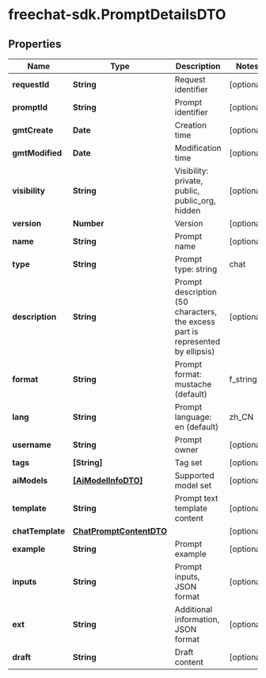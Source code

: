# freechat-sdk.PromptDetailsDTO

## Properties

Name | Type | Description | Notes
------------ | ------------- | ------------- | -------------
**requestId** | **String** | Request identifier | [optional] 
**promptId** | **String** | Prompt identifier | [optional] 
**gmtCreate** | **Date** | Creation time | [optional] 
**gmtModified** | **Date** | Modification time | [optional] 
**visibility** | **String** | Visibility: private, public, public_org, hidden | [optional] 
**version** | **Number** | Version | [optional] 
**name** | **String** | Prompt name | [optional] 
**type** | **String** | Prompt type: string | chat | [optional] 
**description** | **String** | Prompt description (50 characters, the excess part is represented by ellipsis) | [optional] 
**format** | **String** | Prompt format: mustache (default) | f_string | [optional] 
**lang** | **String** | Prompt language: en (default) | zh_CN | ... | [optional] 
**username** | **String** | Prompt owner | [optional] 
**tags** | **[String]** | Tag set | [optional] 
**aiModels** | [**[AiModelInfoDTO]**](AiModelInfoDTO.md) | Supported model set | [optional] 
**template** | **String** | Prompt text template content | [optional] 
**chatTemplate** | [**ChatPromptContentDTO**](ChatPromptContentDTO.md) |  | [optional] 
**example** | **String** | Prompt example | [optional] 
**inputs** | **String** | Prompt inputs, JSON format | [optional] 
**ext** | **String** | Additional information, JSON format | [optional] 
**draft** | **String** | Draft content | [optional] 


